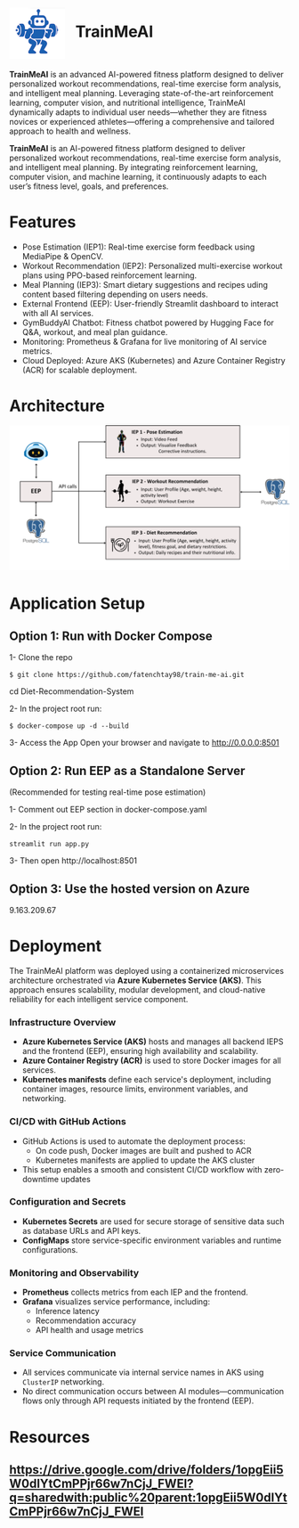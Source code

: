 
<h1 align="left">
  <img src="EEP/static/icons/train-me-ai-small.png" width="100" style="vertical-align: middle; margin-right: 12px;">
  TrainMeAI
</h1>

**TrainMeAI** is an advanced AI-powered fitness platform designed to deliver personalized workout recommendations, real-time exercise form analysis, and intelligent meal planning. Leveraging state-of-the-art reinforcement learning, computer vision, and nutritional intelligence, TrainMeAI dynamically adapts to individual user needs—whether they are fitness novices or experienced athletes—offering a comprehensive and tailored approach to health and wellness.

**TrainMeAI** is an AI-powered fitness platform designed to deliver personalized workout recommendations, real-time exercise form analysis, and intelligent meal planning. By integrating reinforcement learning, computer vision, and machine learning, it continuously adapts to each user’s fitness level, goals, and preferences.

# Features

- Pose Estimation (IEP1): Real-time exercise form feedback using MediaPipe & OpenCV.
- Workout Recommendation (IEP2): Personalized multi-exercise workout plans using PPO-based reinforcement learning.
- Meal Planning (IEP3): Smart dietary suggestions and recipes uding content based filtering depending on users  needs.
- External Frontend (EEP): User-friendly Streamlit dashboard to interact with all AI services.
- GymBuddyAI Chatbot: Fitness chatbot powered by Hugging Face for Q&A, workout, and meal plan guidance.
- Monitoring: Prometheus & Grafana for live monitoring of AI service metrics.
- Cloud Deployed: Azure AKS (Kubernetes) and Azure Container Registry (ACR) for scalable deployment.

# Architecture

<div align= "center"><img src="EEP/static/diagrams/architecture.png" width="700" /></div>

# Application Setup

## Option 1: Run with Docker Compose

1- Clone the repo
```
$ git clone https://github.com/fatenchtay98/train-me-ai.git
```
cd Diet-Recommendation-System

2- In the project root run:
```
$ docker-compose up -d --build
```

3- Access the App
Open your browser and navigate to http://0.0.0.0:8501


## Option 2: Run EEP as a Standalone Server
(Recommended for testing real-time pose estimation)

1- Comment out EEP section in docker-compose.yaml

2- In the project root run:
```
streamlit run app.py                                                                        
```
3- Then open http://localhost:8501


## Option 3: Use the hosted version on Azure
9.163.209.67

# Deployment

The TrainMeAI platform was deployed using a containerized microservices architecture orchestrated via **Azure Kubernetes Service (AKS)**. This approach ensures scalability, modular development, and cloud-native reliability for each intelligent service component.

### Infrastructure Overview

- **Azure Kubernetes Service (AKS)** hosts and manages all backend IEPS and the frontend (EEP), ensuring high availability and scalability.
- **Azure Container Registry (ACR)** is used to store Docker images for all services.
- **Kubernetes manifests** define each service's deployment, including container images, resource limits, environment variables, and networking.


### CI/CD with GitHub Actions

- GitHub Actions is used to automate the deployment process:
  - On code push, Docker images are built and pushed to ACR
  - Kubernetes manifests are applied to update the AKS cluster
- This setup enables a smooth and consistent CI/CD workflow with zero-downtime updates

### Configuration and Secrets

- **Kubernetes Secrets** are used for secure storage of sensitive data such as database URLs and API keys.
- **ConfigMaps** store service-specific environment variables and runtime configurations.

### Monitoring and Observability

- **Prometheus** collects metrics from each IEP and the frontend.
- **Grafana** visualizes service performance, including:
  - Inference latency
  - Recommendation accuracy
  - API health and usage metrics

### Service Communication

- All services communicate via internal service names in AKS using `ClusterIP` networking.
- No direct communication occurs between AI modules—communication flows only through API requests initiated by the frontend (EEP).


# Resources
https://drive.google.com/drive/folders/1opgEii5W0dIYtCmPPjr66w7nCjJ_FWEl?q=sharedwith:public%20parent:1opgEii5W0dIYtCmPPjr66w7nCjJ_FWEl
---
